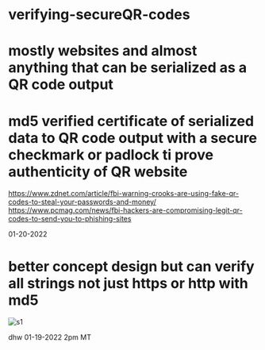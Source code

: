 # verifying-secureQR-codes
# mostly websites and almost anything that can be serialized as a QR code output
# md5 verified certificate of serialized data to QR code output with a secure checkmark or padlock ti prove authenticity of QR website

https://www.zdnet.com/article/fbi-warning-crooks-are-using-fake-qr-codes-to-steal-your-passwords-and-money/
https://www.pcmag.com/news/fbi-hackers-are-compromising-legit-qr-codes-to-send-you-to-phishing-sites




01-20-2022
# better concept design but can verify all strings not just https or http with md5
![s1](https://raw.githubusercontent.com/c4pt000/verifying-secureQR-codes/main/Screenshot_20220120-182128-041~3.png)


dhw
01-19-2022
2pm MT
